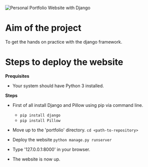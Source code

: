![Personal Portfolio Website with Django](https://user-images.githubusercontent.com/86962975/162579156-0f393c00-7f6f-457d-ba84-081b5cb1020e.jpg)
# Aim of the project
To get the hands on practice with the django framework.
# Steps to deploy the website

**Prequisites**
- Your system should have Python 3 installed.

**Steps**
- First of all install Django and Pillow using pip via command line.
  - ```pip install django```
  - ```pip install Pillow```
  
- Move up to the 'portfolio' directory.
   ```cd <path-to-repository>```
   
- Deploy the website 
   ```python manage.py runserver```
   
- Type '127.0.0.1:8000' in your browser.
- The website is now up.
